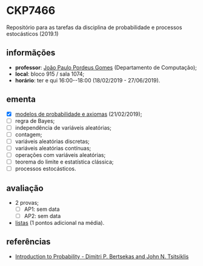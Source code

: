 # CKP7466
Repositório para as tarefas da disciplina de probabilidade e processos estocásticos (2019.1) 


## informãções
 - **professor**: [João Paulo Pordeus Gomes](http://www.mdcc.ufc.br/component/content/article/34-fixo/382) (Departamento de Computação);
 - **local**: bloco 915 / sala 1074;
 - **horário**: ter e  qui 16:00--18:00 (18/02/2019 - 27/06/2019).

## ementa
 - [x] [modelos de probabilidade e axiomas](https://github.com/omadson/CKP7466/raw/master/slides/Aula%202.pdf) (21/02/2019);
 - [ ] regra de Bayes;
 - [ ] independência de variáveis aleatórias;
 - [ ] contagem;
 - [ ] variáveis aleatórias discretas;
 - [ ] variáveis aleatórias contínuas;
 - [ ] operações com variáveis aleatórias;
 - [ ] teorema do limite e estatística clássica;
 - [ ] processos estocásticos.

## avaliação
 - 2 provas;
   - [ ] AP1: sem data
   - [ ] AP2: sem data
 - [listas](https://github.com/omadson/CKP7466/tree/master/listas) (1 pontos adicional na média).

## referências
 - [Introduction to Probability - Dimitri P. Bertsekas and John N. Tsitsiklis](http://users.ece.cmu.edu/~byronyu/teaching/18698/probability_bertsekas.pdf)